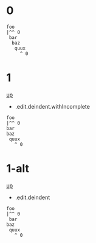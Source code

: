 # 0

```
foo
|^^ 0
 bar
  baz
   quux
     ^ 0
```

# 1
[up](#0)

- .edit.deindent.withIncomplete

```
foo
|^^ 0
bar
baz
 quux
   ^ 0
```

# 1-alt
[up](#0)

- .edit.deindent

```
foo
|^^ 0
 bar
baz
 quux
   ^ 0
```
